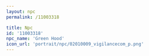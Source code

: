 ```yaml
---
layout: npc
permalink: /11003318

title: Npc
id: '11003318'
npc_name: 'Green Hood'
icon_url: 'portrait/npc/02010009_vigilancecom_p.png'
---
```

